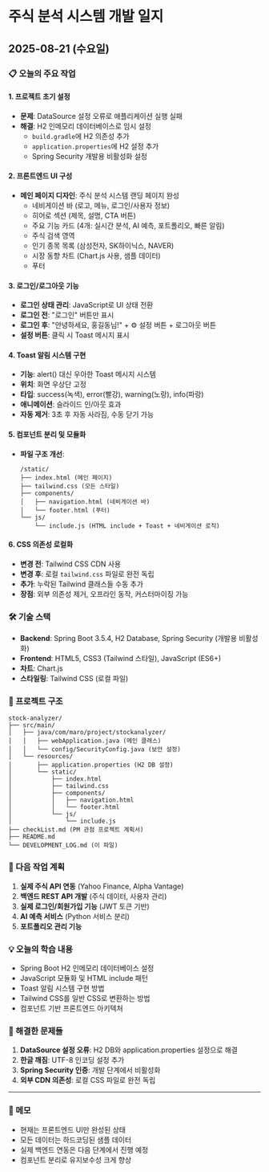 # 주식 분석 시스템 개발 일지

## 2025-08-21 (수요일)

### 📋 오늘의 주요 작업

#### 1. 프로젝트 초기 설정
- **문제**: DataSource 설정 오류로 애플리케이션 실행 실패
- **해결**: H2 인메모리 데이터베이스로 임시 설정
  - `build.gradle`에 H2 의존성 추가
  - `application.properties`에 H2 설정 추가
  - Spring Security 개발용 비활성화 설정

#### 2. 프론트엔드 UI 구성
- **메인 페이지 디자인**: 주식 분석 시스템 랜딩 페이지 완성
  - 네비게이션 바 (로고, 메뉴, 로그인/사용자 정보)
  - 히어로 섹션 (제목, 설명, CTA 버튼)
  - 주요 기능 카드 (4개: 실시간 분석, AI 예측, 포트폴리오, 빠른 알림)
  - 주식 검색 영역
  - 인기 종목 목록 (삼성전자, SK하이닉스, NAVER)
  - 시장 동향 차트 (Chart.js 사용, 샘플 데이터)
  - 푸터

#### 3. 로그인/로그아웃 기능
- **로그인 상태 관리**: JavaScript로 UI 상태 전환
- **로그인 전**: "로그인" 버튼만 표시
- **로그인 후**: "안녕하세요, 홍길동님!" + ⚙️ 설정 버튼 + 로그아웃 버튼
- **설정 버튼**: 클릭 시 Toast 메시지 표시

#### 4. Toast 알림 시스템 구현
- **기능**: alert() 대신 우아한 Toast 메시지 시스템
- **위치**: 화면 우상단 고정
- **타입**: success(녹색), error(빨강), warning(노랑), info(파랑)
- **애니메이션**: 슬라이드 인/아웃 효과
- **자동 제거**: 3초 후 자동 사라짐, 수동 닫기 가능

#### 5. 컴포넌트 분리 및 모듈화
- **파일 구조 개선**:
  ```
  /static/
  ├── index.html (메인 페이지)
  ├── tailwind.css (모든 스타일)
  ├── components/
  │   ├── navigation.html (네비게이션 바)
  │   └── footer.html (푸터)
  └── js/
      └── include.js (HTML include + Toast + 네비게이션 로직)
  ```

#### 6. CSS 의존성 로컬화
- **변경 전**: Tailwind CSS CDN 사용
- **변경 후**: 로컬 `tailwind.css` 파일로 완전 독립
- **추가**: 누락된 Tailwind 클래스들 수동 추가
- **장점**: 외부 의존성 제거, 오프라인 동작, 커스터마이징 가능

### 🛠 기술 스택
- **Backend**: Spring Boot 3.5.4, H2 Database, Spring Security (개발용 비활성화)
- **Frontend**: HTML5, CSS3 (Tailwind 스타일), JavaScript (ES6+)
- **차트**: Chart.js
- **스타일링**: Tailwind CSS (로컬 파일)

### 📁 프로젝트 구조
```
stock-analyzer/
├── src/main/
│   ├── java/com/maro/project/stockanalyzer/
│   │   ├── webApplication.java (메인 클래스)
│   │   └── config/SecurityConfig.java (보안 설정)
│   └── resources/
│       ├── application.properties (H2 DB 설정)
│       └── static/
│           ├── index.html
│           ├── tailwind.css
│           ├── components/
│           │   ├── navigation.html
│           │   └── footer.html
│           └── js/
│               └── include.js
├── checkList.md (PM 관점 프로젝트 계획서)
├── README.md
└── DEVELOPMENT_LOG.md (이 파일)
```

### 🎯 다음 작업 계획
1. **실제 주식 API 연동** (Yahoo Finance, Alpha Vantage)
2. **백엔드 REST API 개발** (주식 데이터, 사용자 관리)
3. **실제 로그인/회원가입 기능** (JWT 토큰 기반)
4. **AI 예측 서비스** (Python 서비스 분리)
5. **포트폴리오 관리 기능**

### 💡 오늘의 학습 내용
- Spring Boot H2 인메모리 데이터베이스 설정
- JavaScript 모듈화 및 HTML include 패턴
- Toast 알림 시스템 구현 방법
- Tailwind CSS를 일반 CSS로 변환하는 방법
- 컴포넌트 기반 프론트엔드 아키텍처

### 🐛 해결한 문제들
1. **DataSource 설정 오류**: H2 DB와 application.properties 설정으로 해결
2. **한글 깨짐**: UTF-8 인코딩 설정 추가
3. **Spring Security 인증**: 개발 단계에서 비활성화
4. **외부 CDN 의존성**: 로컬 CSS 파일로 완전 독립

---

### 📝 메모
- 현재는 프론트엔드 UI만 완성된 상태
- 모든 데이터는 하드코딩된 샘플 데이터
- 실제 백엔드 연동은 다음 단계에서 진행 예정
- 컴포넌트 분리로 유지보수성 크게 향상